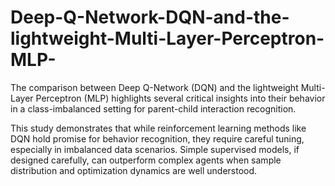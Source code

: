 # Deep-Q-Network-DQN-and-the-lightweight-Multi-Layer-Perceptron-MLP-
The comparison between Deep Q-Network (DQN) and the lightweight Multi-Layer Perceptron (MLP) highlights several critical insights into their behavior in a class-imbalanced setting for parent-child interaction recognition.


This study demonstrates that while reinforcement learning methods like DQN hold promise for behavior recognition, they require careful tuning, especially in imbalanced data scenarios. Simple supervised models, if designed carefully, can outperform complex agents when sample distribution and optimization dynamics are well understood.
